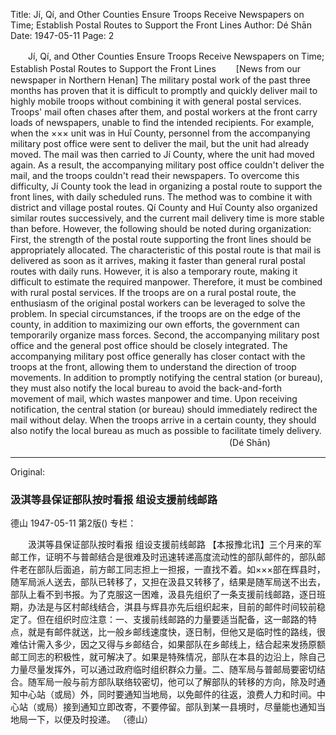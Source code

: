 Title: Jí, Qí, and Other Counties Ensure Troops Receive Newspapers on Time; Establish Postal Routes to Support the Front Lines
Author: Dé Shān
Date: 1947-05-11
Page: 2

　　Jí, Qí, and Other Counties Ensure Troops Receive Newspapers on Time; Establish Postal Routes to Support the Front Lines
　　[News from our newspaper in Northern Henan] The military postal work of the past three months has proven that it is difficult to promptly and quickly deliver mail to highly mobile troops without combining it with general postal services. Troops' mail often chases after them, and postal workers at the front carry loads of newspapers, unable to find the intended recipients. For example, when the ××× unit was in Huī County, personnel from the accompanying military post office were sent to deliver the mail, but the unit had already moved. The mail was then carried to Jí County, where the unit had moved again. As a result, the accompanying military post office couldn't deliver the mail, and the troops couldn't read their newspapers. To overcome this difficulty, Jí County took the lead in organizing a postal route to support the front lines, with daily scheduled runs. The method was to combine it with district and village postal routes. Qí County and Huī County also organized similar routes successively, and the current mail delivery time is more stable than before. However, the following should be noted during organization: First, the strength of the postal route supporting the front lines should be appropriately allocated. The characteristic of this postal route is that mail is delivered as soon as it arrives, making it faster than general rural postal routes with daily runs. However, it is also a temporary route, making it difficult to estimate the required manpower. Therefore, it must be combined with rural postal services. If the troops are on a rural postal route, the enthusiasm of the original postal workers can be leveraged to solve the problem. In special circumstances, if the troops are on the edge of the county, in addition to maximizing our own efforts, the government can temporarily organize mass forces. Second, the accompanying military post office and the general post office should be closely integrated. The accompanying military post office generally has closer contact with the troops at the front, allowing them to understand the direction of troop movements. In addition to promptly notifying the central station (or bureau), they must also notify the local bureau to avoid the back-and-forth movement of mail, which wastes manpower and time. Upon receiving notification, the central station (or bureau) should immediately redirect the mail without delay. When the troops arrive in a certain county, they should also notify the local bureau as much as possible to facilitate timely delivery.
　　　　　　　　　　　　　　　　　　　　　　　　　(Dé Shān)



<hr /> 

Original: 


### 汲淇等县保证部队按时看报  组设支援前线邮路
德山
1947-05-11
第2版()
专栏：

　　汲淇等县保证部队按时看报
    组设支援前线邮路
    【本报豫北讯】三个月来的军邮工作，证明不与普邮结合是很难及时迅速转递高度流动性的部队邮件的，部队邮件老在部队后面追，前方邮工同志担上一担报，一直找不着。如×××部在辉县时，随军局派人送去，部队已转移了，又担在汲县又转移了，结果是随军局送不出去，部队上看不到书报。为了克服这一困难，汲县先组织了一条支援前线邮路，逐日班期，办法是与区村邮线结合，淇县与辉县亦先后组织起来，目前的邮件时间较前稳定了。但在组织时应注意：一、支援前线邮路的力量要适当配备，这一邮路的特点，就是有邮件就送，比一般乡邮线速度快，逐日制，但他又是临时性的路线，很难估计需入多少，因之又得与乡邮结合，如果部队在乡邮线上，结合起来发扬原额邮工同志的积极性，就可解决了。如果是特殊情况，部队在本县的边沿上，除自己力量尽量发挥外，可以通过政府临时组织群众力量。二、随军局与普邮局要密切结合。随军局一般与前方部队联络较密切，他可以了解部队的转移的方向，除及时通知中心站（或局）外，同时要通知当地局，以免邮件的往返，浪费人力和时间。中心站（或局）接到通知立即改寄，不要停留。部队到某一县境时，尽量能也通知当地局一下，以便及时投递。
                                                      （德山）
